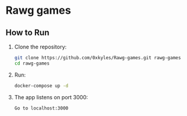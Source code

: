 # Rawg games

## How to Run

1. Clone the repository:

   ```bash
   git clone https://github.com/0xkyles/Rawg-games.git rawg-games
   cd rawg-games
   ```

2. Run:

   ```bash
   docker-compose up -d
   ```

3. The app listens on port 3000:
   ```bash
   Go to localhost:3000
   ```
